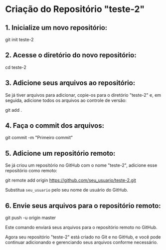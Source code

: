 # Criação do Repositório "teste-2"

## 1. Inicialize um novo repositório:

git init teste-2

## 2. Acesse o diretório do novo repositório:

cd teste-2

## 3. Adicione seus arquivos ao repositório:

Se já tiver arquivos para adicionar, copie-os para o diretório "teste-2" e, em seguida, adicione todos os arquivos ao controle de versão:

git add .

## 4. Faça o commit dos arquivos:

git commit -m "Primeiro commit"

## 5. Adicione um repositório remoto:

Se já criou um repositório no GitHub com o nome "teste-2", adicione esse repositório como remoto:

git remote add origin https://github.com/seu_usuario/teste-2.git

Substitua `seu_usuario` pelo seu nome de usuário do GitHub.

## 6. Envie seus arquivos para o repositório remoto:

git push -u origin master

Este comando enviará seus arquivos para o repositório remoto no GitHub.

Agora seu repositório "teste-2" está criado no Git e no GitHub, e você pode continuar adicionando e gerenciando seus arquivos conforme necessário.

